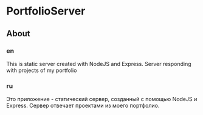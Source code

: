 # PortfolioServer

## About

### en

This is static server created with NodeJS and Express. Server responding with projects of my portfolio

### ru
 
 Это приложение - статический сервер, созданный с помощью NodeJS и Express. Сервер отвечает проектами из моего портфолио.

